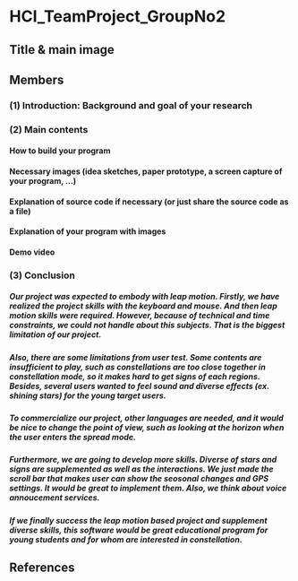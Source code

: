 # HCI_TeamProject_GroupNo2

## Title & main image

## Members

### (1) Introduction: Background and goal of your research

### (2) Main contents

#### How to build your program

#### Necessary images (idea sketches, paper prototype, a screen capture of your program, …)

#### Explanation of source code if necessary (or just share the source code as a file)

#### Explanation of your program with images

#### Demo video

### (3) Conclusion

#####      Our project was expected to embody with leap motion. Firstly, we have realized the project skills with the keyboard and mouse. And then leap motion skills were required. However, because of technical and time constraints, we could not handle about this subjects. That is the biggest limitation of our project. 
      
      
#####       Also, there are some limitations from user test. Some contents are insufficient to play, such as constellations are too close together in constellation mode, so it makes hard to get signs of each regions. Besides, several users wanted to feel sound and diverse effects (ex. shining stars) for the young target users. 
       
       
#####       To commercialize our project, other languages are needed, and it would be nice to change the point of view, such as looking at the horizon when the user enters the spread mode.
       
       
#####        Furthermore, we are going to develop more skills. Diverse of stars and signs are supplemented as well as the interactions. We just made the scroll bar that makes user can show the seosonal changes and GPS settings. It would be great to implement them. Also, we think about voice annoucement services. 
        
        
#####        If we finally success the leap motion based project and supplement diverse skills, this software would be great educational program for young students and for whom are interested in constellation. 
        
        
## References
